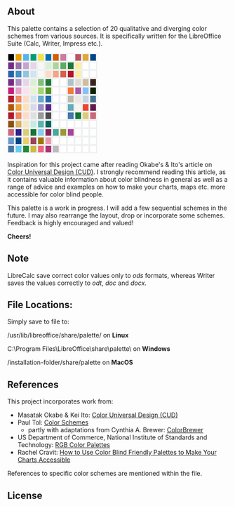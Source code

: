 ## About

This palette contains a selection of 20 qualitative and diverging color schemes from various sources. It is specifically written for the LibreOffice Suite (Calc, Writer, Impress etc.).

![](screenshot.png)

Inspiration for this project came after reading Okabe's & Ito's article on [Color Universal Design (CUD)](https://jfly.uni-koeln.de/color/). I strongly recommend reading this article, as it contains valuable information about color blindness in general as well as a range of advice and examples on how to make your charts, maps etc. more accessible for color blind people.

This palette is a work in progress. I will add a few sequential schemes in the future. I may also rearrange the layout, drop or incorporate some schemes. Feedback is highly encouraged and valued!

**Cheers!**

## Note

LibreCalc save correct color values only to _ods_ formats, whereas Writer saves the values correctly to _odt_, _doc_ and _docx_.

## File Locations:

Simply save to file to:

/usr/lib/libreoffice/share/palette/ on **Linux**

C:\Program Files\LibreOffice\share\palette\ on **Windows**

/installation-folder/share/palette on **MacOS**

## References

This project incorporates work from:

- Masatak Okabe & Kei Ito: [Color Universal Design (CUD)](https://jfly.uni-koeln.de/color/)
- Paul Tol: [Color Schemes](https://personal.sron.nl/~pault/data/colourschemes.pdf)
	- partly with adaptations from Cynthia A. Brewer: [ColorBrewer](http://colorbrewer2.org)
- US Department of Commerce, National Institute of Standards and Technology: [RGB Color Palettes](https://www.itl.nist.gov/div898/software/dataplot/dpmacros/rgb_color_palettes.pdf)
- Rachel Cravit: [How to Use Color Blind Friendly Palettes to Make Your Charts Accessible](https://venngage.com/blog/color-blind-friendly-palette)

References to specific color schemes are mentioned within the file.

## License



